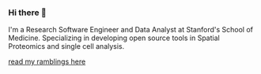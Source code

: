 ### Hi there 👋

<!--
**srivarra/srivarra** is a ✨ _special_ ✨ repository because its `README.md` (this file) appears on your GitHub profile.
-->

I'm a Research Software Engineer and Data Analyst at Stanford's School of Medicine. Specializing in developing open source tools in Spatial Proteomics and single cell analysis.

[read my ramblings here][srivarra-dev]

[srivarra-dev]: https://www.srivarra.dev/
